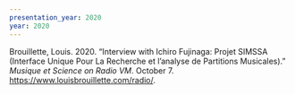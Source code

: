 ```yaml
---
presentation_year: 2020
year: 2020
---
```


Brouillette, Louis. 2020. “Interview with Ichiro Fujinaga: Projet SIMSSA (Interface Unique Pour La Recherche et l’analyse de Partitions Musicales).” <i>Musique et Science on Radio VM</i>. October 7. <a href="https://www.louisbrouillette.com/radio/">https://www.louisbrouillette.com/radio/</a>.